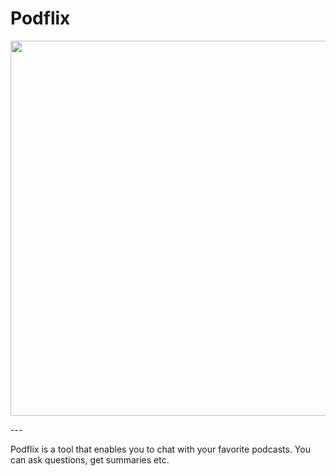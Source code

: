 # Podflix

<p align="center">
  <img width="600" src="https://raw.githubusercontent.com/ilkersigirci/podflix/main/puclic/banner.png">
</p style = "margin-bottom: 2rem;">
---

Podflix is a tool that enables you to chat with your favorite podcasts. You can ask questions, get summaries etc.
